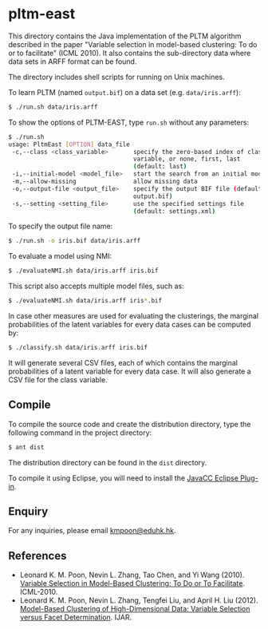 # pltm-east

This directory contains the Java implementation of the PLTM algorithm described
in the paper "Variable selection in model-based clustering: To do or to 
facilitate" (ICML 2010).  It also contains the sub-directory data where
data sets in ARFF format can be found.

The directory includes shell scripts for running on Unix machines.  

To learn PLTM (named `output.bif`) on a data set (e.g. `data/iris.arff`):

```bash
$ ./run.sh data/iris.arff
```

To show the options of PLTM-EAST, type `run.sh` without any parameters:

```bash
$ ./run.sh 
usage: PltmEast [OPTION] data_file
 -c,--class <class_variable>       specify the zero-based index of class
                                   variable, or none, first, last
                                   (default: last)
 -i,--initial-model <model_file>   start the search from an initial model
 -m,--allow-missing                allow missing data
 -o,--output-file <output_file>    specify the output BIF file (default:
                                   output.bif)
 -s,--setting <setting_file>       use the specified settings file
                                   (default: settings.xml)
```                                   

To specify the output file name:

```bash
$ ./run.sh -o iris.bif data/iris.arff
```

To evaluate a model using NMI:

```bash
$ ./evaluateNMI.sh data/iris.arff iris.bif
```

This script also accepts multiple model files, such as:

```bash
$ ./evaluateNMI.sh data/iris.arff iris*.bif
```

In case other measures are used for evaluating the clusterings, the marginal 
probabilities of the latent variables for every data cases can be computed by:

```bash
$ ./classify.sh data/iris.arff iris.bif
```

It will generate several CSV files, each of which contains the marginal 
probabilities of a latent variable for every data case.  It will also
generate a CSV file for the class variable.

## Compile

To compile the source code and create the distribution directory, type the 
following command in the project directory:

```bash
$ ant dist
```

The distribution directory can be found in the `dist` directory.

To compile it using Eclipse, you will need to install the [JavaCC Eclipse Plug-in](http://eclipse-javacc.sourceforge.net).

## Enquiry

For any inquiries, please email kmpoon@eduhk.hk.

## References

- Leonard K. M. Poon, Nevin L. Zhang, Tao Chen, and Yi Wang (2010). [Variable Selection in Model-Based Clustering: To Do or To Facilitate](http://www.cse.ust.hk/~lkmpoon/papers/pltm-icml10.pdf). ICML-2010.
- Leonard K. M. Poon, Nevin L. Zhang, Tengfei Liu, and April H. Liu (2012). [Model-Based Clustering of High-Dimensional Data: Variable Selection versus Facet Determination](http://www.cse.ust.hk/~lkmpoon/papers/ijar2012.pdf). IJAR.
